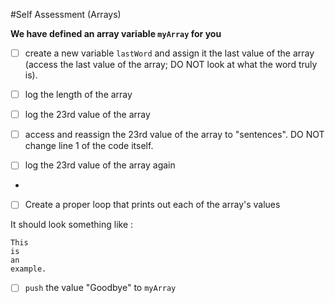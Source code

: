 #Self Assessment (Arrays)

**We have defined an array variable `myArray` for you**

* [ ] create a new variable `lastWord` and assign it the last value of the array (access the last value of the array; DO NOT look at what the word truly is).

* [ ] log the length of the array

* [ ] log the 23rd value of the array

* [ ] access and reassign the 23rd value of the array to "sentences". DO NOT change line 1 of the code itself.

* [ ] log the 23rd value of the array again

-

* [ ] Create a proper loop that prints out each of the array's values

It should look something like :

````
This
is
an
example.

````
* [ ] `push` the value "Goodbye" to `myArray`

